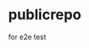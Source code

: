 # publicrepo
for e2e test



















































































































































































































































































































































































































































































































































































































































































































































































































































































































































































































































































































































































































































































































































































































































































































































































































































































































































































































































































































































































































































































































































































































































































































































































































































































































































































































































































































































































































































































































































































































































































































































































































































































































































































































































































































































































































































































































































































































































































































































































































































































































































































































































































































































































































